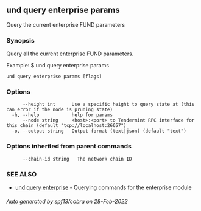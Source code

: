 ## und query enterprise params

Query the current enterprise FUND parameters

### Synopsis

Query all the current enterprise FUND parameters.

Example:
$ und query enterprise params

```
und query enterprise params [flags]
```

### Options

```
      --height int      Use a specific height to query state at (this can error if the node is pruning state)
  -h, --help            help for params
      --node string     <host>:<port> to Tendermint RPC interface for this chain (default "tcp://localhost:26657")
  -o, --output string   Output format (text|json) (default "text")
```

### Options inherited from parent commands

```
      --chain-id string   The network chain ID
```

### SEE ALSO

* [und query enterprise](und_query_enterprise.md)	 - Querying commands for the enterprise module

###### Auto generated by spf13/cobra on 28-Feb-2022
